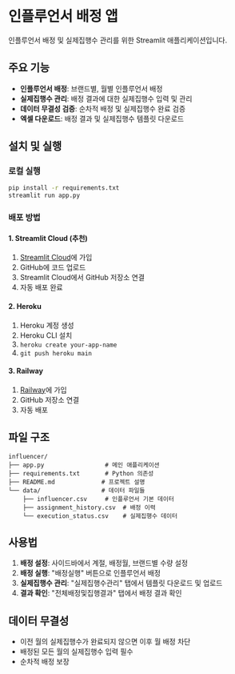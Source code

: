 # 인플루언서 배정 앱

인플루언서 배정 및 실제집행수 관리를 위한 Streamlit 애플리케이션입니다.

## 주요 기능

- **인플루언서 배정**: 브랜드별, 월별 인플루언서 배정
- **실제집행수 관리**: 배정 결과에 대한 실제집행수 입력 및 관리
- **데이터 무결성 검증**: 순차적 배정 및 실제집행수 완료 검증
- **엑셀 다운로드**: 배정 결과 및 실제집행수 템플릿 다운로드

## 설치 및 실행

### 로컬 실행
```bash
pip install -r requirements.txt
streamlit run app.py
```

### 배포 방법

#### 1. Streamlit Cloud (추천)
1. [Streamlit Cloud](https://streamlit.io/cloud)에 가입
2. GitHub에 코드 업로드
3. Streamlit Cloud에서 GitHub 저장소 연결
4. 자동 배포 완료

#### 2. Heroku
1. Heroku 계정 생성
2. Heroku CLI 설치
3. `heroku create your-app-name`
4. `git push heroku main`

#### 3. Railway
1. [Railway](https://railway.app/)에 가입
2. GitHub 저장소 연결
3. 자동 배포

## 파일 구조

```
influencer/
├── app.py                 # 메인 애플리케이션
├── requirements.txt       # Python 의존성
├── README.md             # 프로젝트 설명
└── data/                 # 데이터 파일들
    ├── influencer.csv     # 인플루언서 기본 데이터
    ├── assignment_history.csv  # 배정 이력
    └── execution_status.csv    # 실제집행수 데이터
```

## 사용법

1. **배정 설정**: 사이드바에서 계절, 배정월, 브랜드별 수량 설정
2. **배정 실행**: "배정실행" 버튼으로 인플루언서 배정
3. **실제집행수 관리**: "실제집행수관리" 탭에서 템플릿 다운로드 및 업로드
4. **결과 확인**: "전체배정및집행결과" 탭에서 배정 결과 확인

## 데이터 무결성

- 이전 월의 실제집행수가 완료되지 않으면 이후 월 배정 차단
- 배정된 모든 월의 실제집행수 입력 필수
- 순차적 배정 보장 